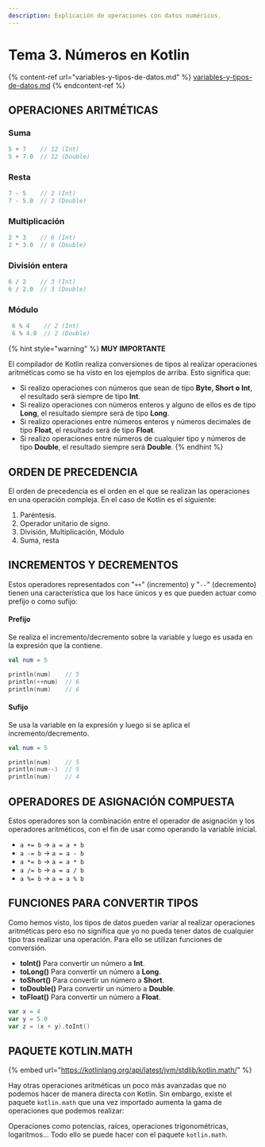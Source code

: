 ```yaml
---
description: Explicación de operaciones con datos numéricos.
---
```


# Tema 3. Números en Kotlin

{% content-ref url="variables-y-tipos-de-datos.md" %}
[variables-y-tipos-de-datos.md](variables-y-tipos-de-datos.md)
{% endcontent-ref %}

## OPERACIONES ARITMÉTICAS

### Suma

```kotlin
5 + 7    // 12 (Int)
5 + 7.0  // 12 (Double)
```

### Resta

```kotlin
7 - 5    // 2 (Int)
7 - 5.0  // 2 (Double)
```

### Multiplicación

```kotlin
2 * 3    // 6 (Int)
2 * 3.0  // 6 (Double)
```

### División entera

```kotlin
6 / 2    // 3 (Int)
6 / 2.0  // 3 (Double)
```

### Módulo&#x20;

```kotlin
 6 % 4    // 2 (Int)
 6 % 4.0  // 2 (Double)
```

{% hint style="warning" %}
**MUY IMPORTANTE**

El compilador de Kotlin realiza conversiones de tipos al realizar operaciones aritméticas como se ha visto en los ejemplos de arriba. Esto significa que:

* Si realizo operaciones con números que sean de tipo **Byte, Short o Int**, el resultado será siempre de tipo **Int**.
* Si realizo operaciones con números enteros y alguno de ellos es de tipo **Long**, el resultado siempre será de tipo **Long**.
* Si realizo operaciones entre números enteros y números decimales de tipo **Float**, el resultado será de tipo **Float**.
* Si realizo operaciones entre números de cualquier tipo y números de tipo **Double**, el resultado siempre será **Double**.
{% endhint %}

## ORDEN DE PRECEDENCIA

El orden de precedencia es el orden en el que se realizan las operaciones en una operación compleja. En el caso de Kotlin es el siguiente:

1. Paréntesis.
2. Operador unitario de signo.
3. División, Multiplicación, Módulo
4. Suma, resta

## INCREMENTOS Y DECREMENTOS

Estos operadores representados con "`++`" (incremento) y "`--`" (decremento) tienen una característica que los hace únicos y es que pueden actuar como prefijo o como sufijo:

#### Prefijo

Se realiza el incremento/decremento sobre la variable y luego es usada en la expresión que la contiene.

```kotlin
val num = 5

println(num)    // 5
println(++num)  // 6
println(num)    // 6
```

#### Sufijo

Se usa la variable en la expresión y luego si se aplica el incremento/decremento.

```kotlin
val num = 5

println(num)    // 5
println(num--)  // 5
println(num)    // 4
```

## OPERADORES DE ASIGNACIÓN COMPUESTA

Estos operadores son la combinación entre el operador de asignación y los operadores aritméticos, con el fin de usar como operando la variable inicial.

* `a += b` -> `a = a + b`
* `a -= b` -> `a = a - b`
* `a *= b` -> `a = a * b`
* `a /= b` -> `a = a / b`
* `a %= b` -> `a = a % b`

## FUNCIONES PARA CONVERTIR TIPOS

Como hemos visto, los tipos de datos pueden variar al realizar operaciones aritméticas pero eso no significa que yo no pueda tener datos de cualquier tipo tras realizar una operación. Para ello se utilizan funciones de conversión.

* **toInt()** Para convertir un número a **Int**.
* **toLong()** Para convertir un número a **Long**.
* **toShort()** Para convertir un número a **Short**.
* **toDouble()** Para convertir un número a **Double**.
* **toFloat()** Para convertir un número a **Float**.

```kotlin
var x = 4
var y = 5.0
var z = (x + y).toInt() 
```

## PAQUETE  KOTLIN.MATH

{% embed url="https://kotlinlang.org/api/latest/jvm/stdlib/kotlin.math/" %}

Hay otras operaciones aritméticas un poco más avanzadas que no podemos hacer de manera directa con Kotlin. Sin embargo, existe el paquete `kotlin.math` que una vez importado aumenta la gama de operaciones que podemos realizar:

Operaciones como potencias, raíces, operaciones trigonométricas, logaritmos... Todo ello se puede hacer con el paquete `kotlin.math`.

